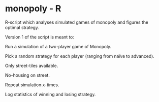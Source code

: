 # monopoly - R
R-script which analyses simulated games of monopoly and figures the optimal strategy.

Version 1 of the script is meant to:

Run a simulation of a two-player game of Monopoly.

Pick a random strategy for each player (ranging from naïve to advanced).

Only street-tiles available.

No-housing on street.

Repeat simulation x-times.

Log statistics of winning and losing strategy. 

